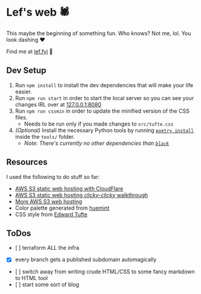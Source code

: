 # Lef's web 🕷

This maybe the beginning of something fun.
Who knows?
Not me, lol.
You look dashing ❤️

Find me at [lef.fyi](https://lef.fyi/) 👾

## Dev Setup

1. Run `npm install` to install the dev dependencies that will make your life easier.
2. Run `npm run start` in order to start the local server so you can see your changes IRL over at [127.0.0.1:8080](http://127.0.0.1:8080)
3. Run `npm run cssmin` in order to update the minified version of the CSS files.
    - Needs to be run only if you made changes to `src/tufte.css`
2. _(Optional)_ Install the necessary Python tools by running [`poetry install`](https://python-poetry.org/) inside the `tools/` folder.
    - _Note: There's currently no other dependencies than [`black`](https://black.readthedocs.io/en/stable/)_

## Resources

I used the following to do stuff so far:

- [AWS S3 static web hosting with CloudFlare](https://support.cloudflare.com/hc/en-us/articles/360037983412-Configuring-an-Amazon-Web-Services-static-site-to-use-Cloudflare)
- [AWS S3 static web hosting _clicky-clicky_ walkthrough](https://docs.aws.amazon.com/AmazonS3/latest/userguide/website-hosting-custom-domain-walkthrough.html)
- [More AWS S3 web hosting](https://docs.aws.amazon.com/AmazonS3/latest/userguide/WebsiteHosting.html)
- Color palette generated from [huemint](https://huemint.com/brand-2/#palette=f9fefc-443b36-dc5945)
- CSS style from [Edward Tufte](https://edwardtufte.github.io/tufte-css/)

## ToDos

- [ ] terraform ALL the infra
- [x] every branch gets a published subdomain automagically
- [ ] switch away from writing crude HTML/CSS to some fancy markdown to HTML tool
- [ ] start some sort of blog
